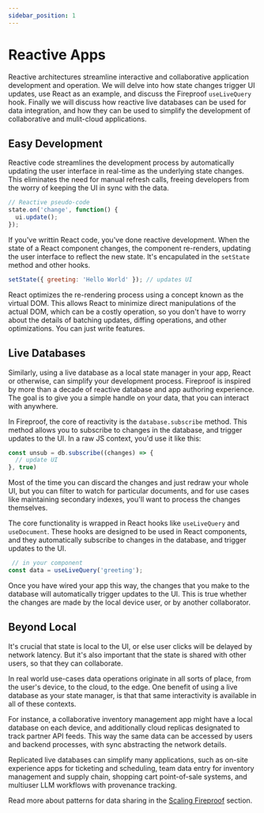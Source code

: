 ```yaml
---
sidebar_position: 1
---
```


# Reactive Apps

Reactive architectures streamline interactive and collaborative application development and operation. We will delve into how state changes trigger UI updates, use React as an example, and discuss the Fireproof `useLiveQuery` hook. Finally we will discuss how reactive live databases can be used for data integration, and how they can be used to simplify the development of collaborative and mulit-cloud applications.

## Easy Development

Reactive code streamlines the development process by automatically updating the user interface in real-time as the underlying state changes. This eliminates the need for manual refresh calls, freeing developers from the worry of keeping the UI in sync with the data. 

```js
// Reactive pseudo-code
state.on('change', function() {
  ui.update();
});
```

If you've writtin React code, you've done reactive development. When the state of a React component changes, the component re-renders, updating the user interface to reflect the new state. It's encapulated in the `setState` method and other hooks.

```js
setState({ greeting: 'Hello World' }); // updates UI
```

React optimizes the re-rendering process using a concept known as the virtual DOM. This allows React to minimize direct manipulations of the actual DOM, which can be a costly operation, so you don't have to worry about the details of batching updates, diffing operations, and other optimizations. You can just write features.

## Live Databases

Similarly, using a live database as a local state manager in your app, React or otherwise, can simplify your development process. Fireproof is inspired by more than a decade of reactive database and app authoring experience. The goal is to give you a simple handle on your data, that you can interact with anywhere.

In Fireproof, the core of reactivity is the `database.subscribe` method. This method allows you to subscribe to changes in the database, and trigger updates to the UI. In a raw JS context, you'd use it like this:

```js
const unsub = db.subscribe((changes) => {
  // update UI
}, true)
```

Most of the time you can discard the changes and just redraw your whole UI, but you can filter to watch for particular documents, and for use cases like maintaining secondary indexes, you'll want to process the changes themselves.

The core functionality is wrapped in React hooks like `useLiveQuery` and `useDocument`. These hooks are designed to be used in React components, and they automatically subscribe to changes in the database, and trigger updates to the UI. 

```js
 // in your component
const data = useLiveQuery('greeting');
```

Once you have wired your app this way, the changes that you make to the database will automatically trigger updates to the UI. This is true whether the changes are made by the local device user, or by another collaborator. 

## Beyond Local

It's crucial that state is local to the UI, or else user clicks will be delayed by network latency. But it's also important that the state is shared with other users, so that they can collaborate. 

In real world use-cases data operations originate in all sorts of place, from the user's device, to the cloud, to the edge. One benefit of using a live database as your state manager, is that that same interactivity is available in all of these contexts.

For instance, a collaborative inventory management app might have a local database on each device, and additionally cloud replicas designated to track partner API feeds. This way the same data can be accessed by users and backend processes, with sync abstracting the network details.

Replicated live databases can simplify many applications, such as on-site experience apps for ticketing and scheduling, team data entry for inventory management and supply chain, shopping cart point-of-sale systems, and multiuser LLM workflows with provenance tracking.

Read more about patterns for data sharing in the [Scaling Fireproof](/docs/concept-guide/scaling-fireproof) section.



<!-- Figures:
Reactive App Workflow: A flowchart showing the process of developing a reactive app, highlighting the ease of development.
Local vs Remote Database: A comparison diagram showing the benefits of having a reactive database local versus remote.
Integration Database: A diagram showing how a reactive app with hard storage and replication can be used as an integration database. -->

